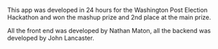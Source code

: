 This app was developed in 24 hours for the Washington Post Election Hackathon and won the mashup prize and 2nd place at the main prize.  

All the front end was developed by Nathan Maton, all the backend was developed by John Lancaster.

